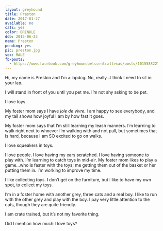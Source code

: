 ```yaml
---
layout: greyhound
title: Preston
date: 2017-01-27
available: no
cats: yes
color: BRINDLE
dob: 2015-06-23
name: Preston
pending: yes
pic: preston.jpg
sex: MALE
fb-posts:
  - https://www.facebook.com/greyhoundpetscentraltexas/posts/10155882275768572:0
---
```


Hi, my name is Preston and I’m a lapdog. No, really…I think I need to sit in your lap.

I will stand in front of you until you pet me.  I’m not shy asking to be pet.

I love toys.

My foster mom says I have _joie de vivre_. I am happy to see everybody, and my tail shows how joyful I am by how fast it goes.

My foster mom says that I’m still learning my leash manners. I’m learning to walk right next to whoever I’m walking with and not pull, but sometimes that is hard, because I am SO excited to go on walks.

I love squeakers in toys.

I love people. I love having my ears scratched. I love having someone to play with. I’m learning to catch toys in mid-air. My foster mom likes to play a game...who is faster with the toys; me getting them out of the basket or her putting them in. I’m working to improve my time.

I like collecting toys. I don’t get on the furniture, but I like to have my own spot, to collect my toys.

I’m in a foster home with another grey, three cats and a real boy. I like to run with the other grey and play with the boy. I pay very little attention to the cats, though they are quite friendly.

I am crate trained, but it’s not my favorite thing.

Did I mention how much I love toys?
